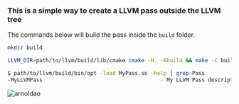 ### This is a simple way to create a LLVM pass outside the LLVM tree

The commands below will build the pass inside the `build` folder.

```bash
mkdir build

LLVM_DIR=path/to/llvm/build/lib/cmake cmake -H. -Bbuild && make -C build

$ path/to/llvm/build/bin/opt -load MyPass.so -help | grep Pass
-MyLLVMPass                                     - My LLVM Pass description

```

![arnoldao](https://media.giphy.com/media/3otPoIRRO0TlyZAuT6/giphy-downsized.gif)
